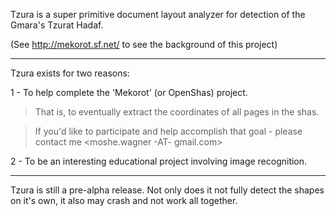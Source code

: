 Tzura is a super primitive document layout analyzer for detection of the Gmara's Tzurat Hadaf.

(See http://mekorot.sf.net/ to see the background of this project)


---


Tzura exists for two reasons:

1 - To help complete the 'Mekorot' (or OpenShas) project.
> That is, to eventually extract the coordinates of all pages in the shas.

> If you'd like to participate and help accomplish that goal - please contact me <moshe.wagner -AT- gmail.com>

2 - To be an interesting educational project involving image recognition.


---


Tzura is still a pre-alpha release. Not only does it not fully detect the shapes on it's own, it also may crash and not work all together.
